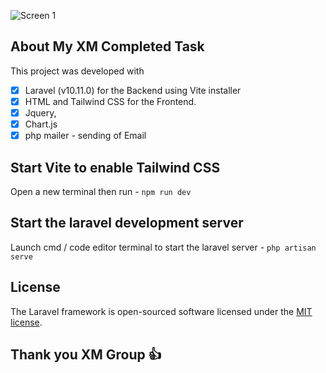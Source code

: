 ![Screen 1](https://github.com/Devdannnny/xm-app/assets/110941423/304bb27b-303a-4663-ad48-c2c59de5e1a3)


## About My XM Completed Task

This project was developed with 

- [x] Laravel (v10.11.0) for the Backend using Vite installer 
- [x] HTML and Tailwind CSS for the Frontend.
- [x] Jquery, 
- [x] Chart.js
- [x] php mailer - sending of Email

## Start Vite to enable Tailwind CSS

Open a new terminal then run - `npm run dev`

## Start the laravel development server

Launch cmd / code editor terminal to start the laravel server - `php artisan serve`

## License

The Laravel framework is open-sourced software licensed under the [MIT license](https://opensource.org/licenses/MIT).

## Thank you XM Group :+1:

